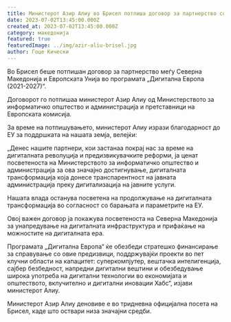 ```yaml
---
title: Министерот Азир Алиу во Брисел потпиша договор за партнерство со ЕУ
date: 2023-07-02T13:45:00.000Z
created_at: 2023-07-02T13:45:00.000Z
category: македонија
featured: true
featuredImage: ../img/azir-aliu-brisel.jpg
author: Гоце Кически
---
```

Во Брисел беше потпишан договор за партнерство меѓу Северна Македонија и Европската Унија во програмата „Дигитална Европа (2021-2027)“.

Договорот го потпишаа министерот Азир Алиу од Министерството за информатичко општество и администрација и претставници на Европската комисија.

За време на потпишувањето, министерот Алиу изрази благодарност до ЕУ за поддршката на нашата земја, велејќи:

„Денес нашите партнери, кои застанаа покрај нас за време на дигиталната револуција и предизвикувачките реформи, ја ценат посветеноста на Министерството за информатичко општество и администрација за ова значајно достигнување, дигиталната трансформација која донесе транспарентност на јавната администрација преку дигитализација на јавните услуги.

Нашата влада останува посветена на продолжување на дигиталната трансформација во согласност со барањата и параметрите на ЕУ.

Овој важен договор ја покажува посветеноста на Северна Македонија за унапредување на дигиталната инфраструктура и прифаќање на можностите на дигиталната ера.

Програмата „Дигитална Европа“ ќе обезбеди стратешко финансирање за справување со овие предизвици, поддржувајќи проекти во пет клучни области на капацитет: суперкомпјутер, вештачка интелигенција, сајбер безбедност, напредни дигитални вештини и обезбедување широка употреба на дигитални технологии во економијата и општеството, вклучително и дигитални иновации Хабс“, изјави министерот Алиу.

Министерот Азир Алиу деновиве е во тридневна официјална посета на Брисел, каде што оствари низа значајни средби.